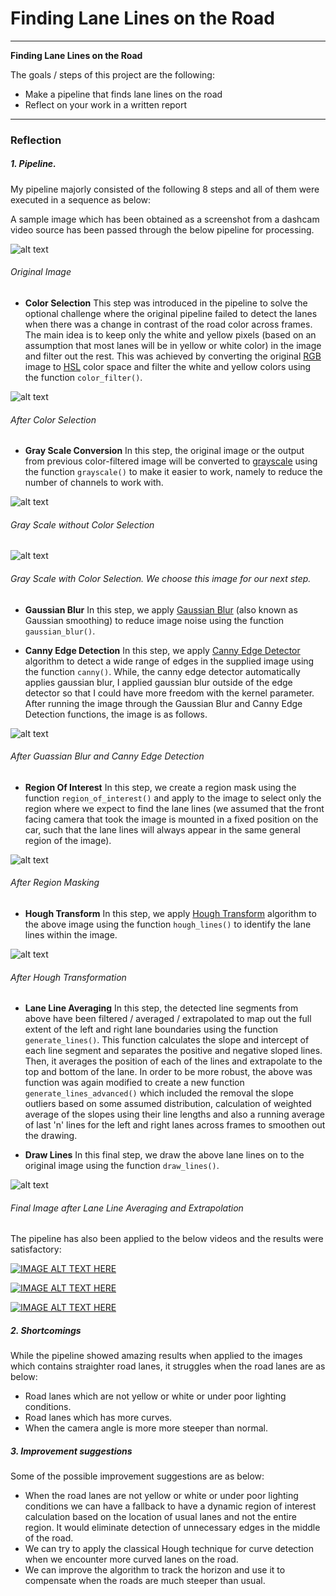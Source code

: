 # **Finding Lane Lines on the Road**

---

**Finding Lane Lines on the Road**

The goals / steps of this project are the following:
* Make a pipeline that finds lane lines on the road
* Reflect on your work in a written report


[//]: # (Image References)

[original]: ./test_images/challengeOnBridge.jpg "Original"
[grayscale]: ./test_images_output/old/challengeOnBridge_gray.jpg "Grayscale"
[colorselect]: ./test_images_output/challengeOnBridge_color.jpg "Color Selection"
[gray]: ./test_images_output/challengeOnBridge_gray.jpg "Gray"
[edges]: ./test_images_output/challengeOnBridge_edges.jpg "Edges"
[region]: ./test_images_output/challengeOnBridge_masked.jpg "Region"
[output]: ./test_images_output/old/challengeOnBridge.jpg "Output"
[final]: ./test_images_output/challengeOnBridge.jpg "Final"

---

### Reflection

##### 1. Pipeline.

My pipeline majorly consisted of the following 8 steps and all of them were executed in a sequence as below:

A sample image which has been obtained as a screenshot from a dashcam video source has been passed through the below pipeline for processing.

![alt text][original]
###### *Original Image*
* **Color Selection**
This step was introduced in the pipeline to solve the optional challenge where the original pipeline failed to detect the lanes when there was a change in contrast of the road color across frames. The main idea is to keep only the white and yellow pixels (based on an assumption that most lanes will be in yellow or white color) in the image and filter out the rest. This was achieved by converting the original [RGB](https://en.wikipedia.org/wiki/RGB_color_model "RGB") image to [HSL](https://en.wikipedia.org/wiki/HSL_and_HSV#HSL "HSL") color space and filter the white and yellow colors using the function `color_filter()`.

![alt text][colorselect]
###### *After Color Selection*

* **Gray Scale Conversion**
In this step, the original image or the output from previous color-filtered image will be converted to [grayscale](https://en.wikipedia.org/wiki/Grayscale "grayscale") using the function `grayscale()` to make it easier to work, namely to reduce the number of channels to work with.

![alt text][grayscale]
###### *Gray Scale without Color Selection*
![alt text][gray]
###### *Gray Scale with Color Selection. We choose this image for our next step.*

* **Gaussian Blur**
In this step, we apply [Gaussian Blur](https://en.wikipedia.org/wiki/Gaussian_blur "Gaussian Blur") (also known as Gaussian smoothing) to reduce image noise using the function `gaussian_blur()`.

* **Canny Edge Detection**
In this step, we apply [Canny Edge Detector](https://en.wikipedia.org/wiki/Canny_edge_detector "Canny Edge Detector") algorithm to detect a wide range of edges in the supplied image using the function `canny()`. While, the canny edge detector automatically applies gaussian blur, I applied gaussian blur outside of the edge detector so that I could have more freedom with the kernel parameter. After running the image through the Gaussian Blur and Canny Edge Detection functions, the image is as follows.

![alt text][edges]
###### *After Guassian Blur and Canny Edge Detection*

* **Region Of Interest**
In this step, we create a region mask using the function `region_of_interest()` and apply to the image to select only the region where we expect to find the lane lines (we assumed that the front facing camera that took the image is mounted in a fixed position on the car, such that the lane lines will always appear in the same general region of the image).

![alt text][region]
###### *After Region Masking*

* **Hough Transform**
In this step, we apply [Hough Transform](https://en.wikipedia.org/wiki/Hough_transform "Hough Transform") algorithm to the above image using the function `hough_lines()` to identify the lane lines within the image.

![alt text][output]
###### *After Hough Transformation*

* **Lane Line Averaging**
In this step, the detected line segments from above have been filtered / averaged / extrapolated to map out the full extent of the left and right lane boundaries using the function `generate_lines()`.  This function calculates the slope and intercept of each line segment and separates the positive and negative sloped lines. Then, it averages the position of each of the lines and extrapolate to the top and bottom of the lane. In order to be more robust, the above was function was again modified to create a new function `generate_lines_advanced()` which included the removal the slope outliers based on some assumed distribution, calculation of weighted average of the slopes using their line lengths and also a running average of last 'n' lines for the left and right lanes across frames to smoothen out the drawing.

* **Draw Lines**
In this final step, we draw the above lane lines on to the original image using the function `draw_lines()`.

![alt text][final]
###### *Final Image after Lane Line Averaging and Extrapolation*

The pipeline has also been applied to the below videos and the results were satisfactory:

 [![IMAGE ALT TEXT HERE](https://img.youtube.com/vi/Egf5MbOSAeI/0.jpg)](https://www.youtube.com/watch?v=Egf5MbOSAeI)
 
 [![IMAGE ALT TEXT HERE](https://img.youtube.com/vi/HYhDVlUXeZ0/0.jpg)](https://www.youtube.com/watch?v=HYhDVlUXeZ0)
 
 [![IMAGE ALT TEXT HERE](https://img.youtube.com/vi/AjK2Rx5Uozg/0.jpg)](https://www.youtube.com/watch?v=AjK2Rx5Uozg) 

##### 2. Shortcomings

While the pipeline showed amazing results when applied to the images which contains straighter road lanes, it struggles when the road lanes are as below:
- Road lanes which are not yellow or white or under poor lighting conditions.
- Road lanes which has more curves.
- When the camera angle is more more steeper than normal.

##### 3. Improvement suggestions

Some of the possible improvement suggestions are as below:
- When the road lanes are not yellow or white or under poor lighting conditions we can have a fallback to have a dynamic region of interest calculation based on the location of  usual lanes and not the entire region. It would eliminate detection of unnecessary edges in the middle of the road.
- We can try to apply the classical Hough technique for curve detection when we encounter more curved lanes on the road.
- We can improve the algorithm to track the horizon and use it to compensate when the roads are much steeper than usual.
